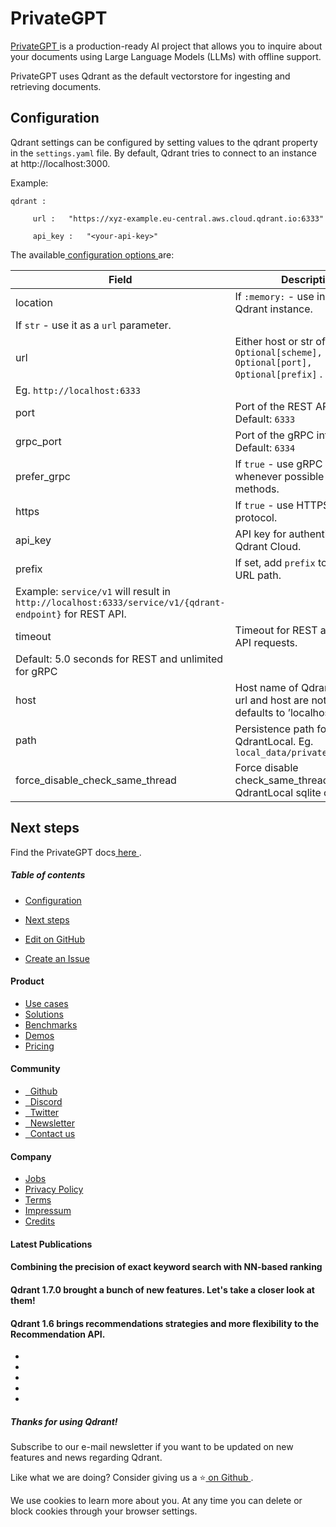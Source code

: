 # PrivateGPT

[ PrivateGPT ](https://docs.privategpt.dev/)is a production-ready AI project that allows you to inquire about your documents using Large Language Models (LLMs) with offline support.

PrivateGPT uses Qdrant as the default vectorstore for ingesting and retrieving documents.

## Configuration

Qdrant settings can be configured by setting values to the qdrant property in the `settings.yaml` file. By default, Qdrant tries to connect to an instance at http://localhost:3000.

Example:

```
qdrant : 

     url :   "https://xyz-example.eu-central.aws.cloud.qdrant.io:6333" 

     api_key :   "<your-api-key>" 

```

The available[ configuration options ](https://docs.privategpt.dev/manual/storage/vector-stores#qdrant-configuration)are:

| Field | Description |
|---|---|
| location | If `:memory:` - use in-memory Qdrant instance.
If `str` - use it as a `url` parameter. |
| url | Either host or str of `Optional[scheme], host, Optional[port], Optional[prefix]` .
Eg. `http://localhost:6333`  |
| port | Port of the REST API interface. Default: `6333`  |
| grpc_port | Port of the gRPC interface. Default: `6334`  |
| prefer_grpc | If `true` - use gRPC interface whenever possible in custom methods. |
| https | If `true` - use HTTPS(SSL) protocol. |
| api_key | API key for authentication in Qdrant Cloud. |
| prefix | If set, add `prefix` to the REST URL path.
Example: `service/v1` will result in `http://localhost:6333/service/v1/{qdrant-endpoint}` for REST API. |
| timeout | Timeout for REST and gRPC API requests.
Default: 5.0 seconds for REST and unlimited for gRPC |
| host | Host name of Qdrant service. If url and host are not set, defaults to ’localhost'. |
| path | Persistence path for QdrantLocal. Eg. `local_data/private_gpt/qdrant`  |
| force_disable_check_same_thread | Force disable check_same_thread for QdrantLocal sqlite connection. |


## Next steps

Find the PrivateGPT docs[ here ](https://docs.privategpt.dev/).

##### Table of contents

- [ Configuration ](https://qdrant.tech/documentation/frameworks/privategpt/#configuration)
- [ Next steps ](https://qdrant.tech/documentation/frameworks/privategpt/#next-steps)


- [ 
 Edit on GitHub
 ](https://github.com/qdrant/landing_page/tree/master/qdrant-landing/content/documentation/frameworks/privategpt.md)
- [ 
 Create an Issue
 ](https://github.com/qdrant/landing_page/issues/new/choose)


#### Product

- [ 
Use cases
 ](https://qdrant.tech/use-cases/)
- [ 
Solutions
 ](https://qdrant.tech/solutions/)
- [ 
Benchmarks
 ](https://qdrant.tech/benchmarks/)
- [ 
Demos
 ](https://qdrant.tech/demo/)
- [ 
Pricing
 ](https://qdrant.tech/pricing/)


#### Community

- [ 
 
Github
 ](https://github.com/qdrant/qdrant)
- [ 
 
Discord
 ](https://qdrant.to/discord)
- [ 
 
Twitter
 ](https://qdrant.to/twitter)
- [ 
 
Newsletter
 ](https://qdrant.tech/subscribe/)
- [ 
 
Contact us
 ](https://qdrant.to/contact-us)


#### Company

- [ 
Jobs
 ](https://qdrant.join.com)
- [ 
Privacy Policy
 ](https://qdrant.tech/legal/privacy-policy/)
- [ 
Terms
 ](https://qdrant.tech/legal/terms_and_conditions/)
- [ 
Impressum
 ](https://qdrant.tech/legal/impressum/)
- [ 
Credits
 ](https://qdrant.tech/legal/credits/)


#### Latest Publications

#### Combining the precision of exact keyword search with NN-based ranking

#### Qdrant 1.7.0 brought a bunch of new features. Let's take a closer look at them!

#### Qdrant 1.6 brings recommendations strategies and more flexibility to the Recommendation API.

- [  ](https://github.com/qdrant/qdrant)
- [  ](https://qdrant.to/linkedin)
- [  ](https://qdrant.to/twitter)
- [  ](https://qdrant.to/discord)
- [  ](https://www.youtube.com/channel/UC6ftm8PwH1RU_LM1jwG0LQA)


##### Thanks for using Qdrant!

Subscribe to our e-mail newsletter if you want to be updated on new features and news regarding
Qdrant.

Like what we are doing? Consider giving us a ⭐[ on Github ](https://github.com/qdrant/qdrant).

We use cookies to learn more about you. At any time you can delete or block cookies through your browser settings.